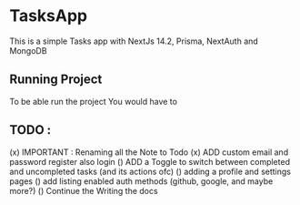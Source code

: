 # TasksApp
This is a simple Tasks app with NextJs 14.2, Prisma, NextAuth and MongoDB

## Running Project
To be able run the project You would have to 


## TODO :
(x) IMPORTANT : Renaming all the Note to Todo 
(x) ADD custom email and password register also login
() ADD a Toggle to switch between completed and uncompleted tasks (and its actions ofc)
() adding a profile and settings pages
() add listing enabled auth methods (github, google, and maybe more?)
() Continue the Writing the docs
